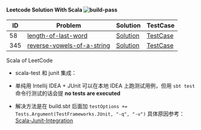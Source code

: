 
#### Leetcode Solution With Scala ![build-pass](https://travis-ci.org/Allianzcortex/Scala-LeetCode.svg?branch=master)


| ID | Problem  | Solution | TestCase |
| -- | ------------- | ------------- | ------------- |
| 58 | [length-of-last-word](https://leetcode.com/problems/length-of-last-word/)  | [Solution](src/main/scala/com/leetcode/String/LengthOfLastWord_58.scala)  | [TestCase](/src/test/scala/com/leetcode/String/LengthOfLastWord_58Test.scala) |
| 345 | [reverse-vowels-of-a-string](https://leetcode.com/problems/reverse-vowels-of-a-string/description/)  | [Solution](src/main/scala/com/leetcode/String/ReverseVowelsOfAString_345.scala)  | [TestCase](/src/test/scala/com/leetcode/String/ReverseVowelsOfAString_345Test.scala) |


Scala of LeetCode

- scala-test 和 junit 集成：

- 单纯用 Intellij IDEA + JUnit 可以在本地 IDEA 上跑测试用例，但用 `sbt test` 命令行测试的话会提 **no tests are executed**

- 解决方法是在 build.sbt 后面加 `testOptions += Tests.Argument(TestFrameworks.JUnit, "-q", "-v")` 具体原因参考：[Scala-Junit-Integration](http://allianzcortex.me/2017/05/21/Scala-Test-Junit-Sbt-Problem/)




